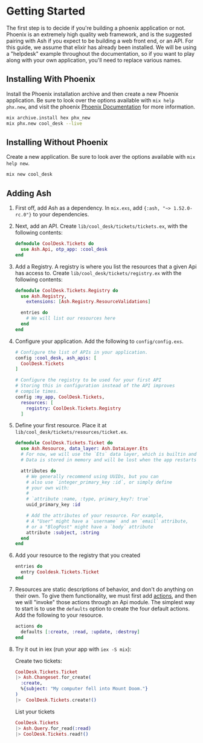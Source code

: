 # Getting Started

The first step is to decide if you're building a phoenix application or not. Phoenix is an extremely high quality web framework, and is the suggested pairing with Ash if you expect to be building a web front end, or an API. For this guide, we assume that elixir has already been installed. We will be using a "helpdesk" example throughout the documentation, so if you want to play along with your own application, you'll need to replace various names.

## Installing With Phoenix

Install the Phoenix installation archive and then create a new Phoenix application. Be sure to look over the options available with `mix help phx.new`, and visit the phoenix [Phoenix Documentation](https://www.phoenixframework.org/) for more information.

```bash
mix archive.install hex phx_new
mix phx.new cool_desk --live
```

## Installing Without Phoenix

Create a new application. Be sure to look aver the options available with `mix help new`.

```bash
mix new cool_desk
```

## Adding Ash

1. First off, add Ash as a dependency. In `mix.exs`, add
`{:ash, "~> 1.52.0-rc.0"}` to your dependencies.

2. Next, add an API. Create  `lib/cool_desk/tickets/tickets.ex`, with the following contents:

    ```elixir
    defmodule CoolDesk.Tickets do
      use Ash.Api, otp_app: :cool_desk
    end
    ```

3. Add a Registry. A registry is where you list the resources that a given Api has access to. Create `lib/cool_desk/tickets/registry.ex` with the following contents:

    ```elixir
    defmodule CoolDesk.Tickets.Registry do
      use Ash.Registry,
        extensions: [Ash.Registry.ResourceValidations]

      entries do
        # We will list our resources here
      end
    end
    ```

4. Configure your application. Add the following to `config/config.exs`.

    ```elixir
    # Configure the list of APIs in your application.
    config :cool_desk, ash_apis: [
      CoolDesk.Tickets
    ] 

    # Configure the registry to be used for your first API
    # Storing this in configuration instead of the API improves
    # compile times.
    config :my_app, CoolDesk.Tickets,
      resources: [
        registry: CoolDesk.Tickets.Registry
      ]
    ```

5. Define your first resource. Place it at `lib/cool_desk/tickets/resources/ticket.ex`.

    ```elixir
    defmodule CoolDesk.Tickets.Ticket do
      use Ash.Resource, data_layer: Ash.DataLayer.Ets
      # For now, we will use the `Ets` data layer, which is builtin and is very useful for quick prototyping. 
      # Data is stored in memory and will be lost when the app restarts.

      attributes do
        # We generally recommend using UUIDs, but you can
        # also use `integer_primary_key :id`, or simply define
        # your own with:
        #
        # `attribute :name, :type, primary_key?: true`
        uuid_primary_key :id

        # Add the attributes of your resource. For example,
        # A "User" might have a `username` and an `email` attribute,
        # or a "BlogPost" might have a `body` attribute
        attribute :subject, :string
      end
    end
    ```

6. Add your resource to the registry that you created

    ```elixir
    entries do
      entry Cooldesk.Tickets.Ticket
    end
    ```

7. Resources are static descriptions of behavior, and don't do anything on their own. To give them functionality, we must first add [actions](../concepts/actions.md), and then we will "invoke" those actions through an Api module. The simplest way to start is to use the `defaults` option to create the four default actions. Add the following to your resource.

   ```elixir
   actions do
     defaults [:create, :read, :update, :destroy]
   end
   ```

8. Try it out in iex (run your app with `iex -S mix`):

    Create two tickets:

    ```elixir
    CoolDesk.Tickets.Ticket
    |> Ash.Changeset.for_create(
      :create, 
      %{subject: "My computer fell into Mount Doom."}
    )
    |>  CoolDesk.Tickets.create!()
    ```

    List your tickets 

    ```elixir
    CoolDesk.Tickets
    |> Ash.Query.for_read(:read)
    |> CoolDesk.Tickets.read!()
    ```